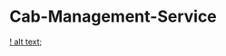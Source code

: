 # Cab-Management-Service
[! alt text](https://github.com/georgekuttycl/Cab-Management-Service/blob/master/Screenshots/HomePage%20part%201.jpg);
